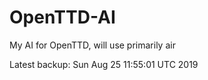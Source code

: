 # OpenTTD-AI
My AI for OpenTTD, will use primarily air

Latest backup: Sun Aug 25 11:55:01 UTC 2019
